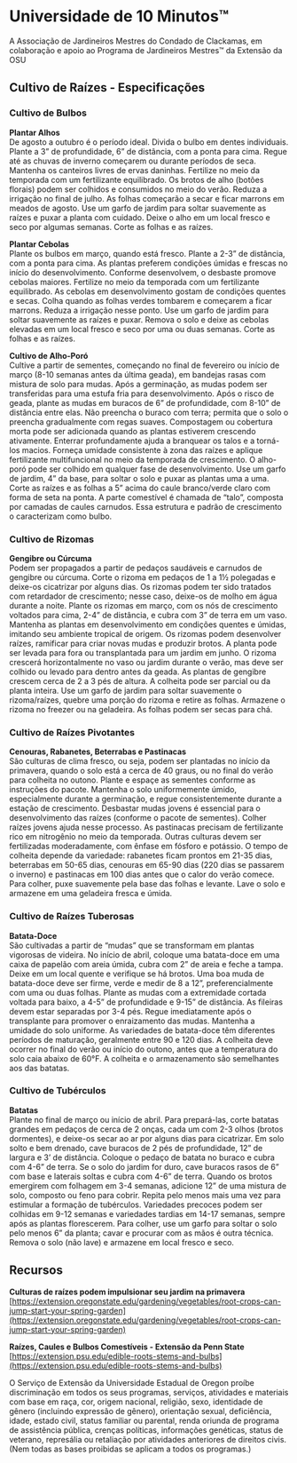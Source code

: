 # Universidade de 10 Minutos™  
A Associação de Jardineiros Mestres do Condado de Clackamas, em colaboração e apoio ao Programa de Jardineiros Mestres™ da Extensão da OSU  

## Cultivo de Raízes - Especificações  

### Cultivo de Bulbos  
**Plantar Alhos**  
De agosto a outubro é o período ideal. Divida o bulbo em dentes individuais. Plante a 3” de profundidade, 6” de distância, com a ponta para cima. Regue até as chuvas de inverno começarem ou durante períodos de seca. Mantenha os canteiros livres de ervas daninhas. Fertilize no meio da temporada com um fertilizante equilibrado. Os brotos de alho (botões florais) podem ser colhidos e consumidos no meio do verão. Reduza a irrigação no final de julho. As folhas começarão a secar e ficar marrons em meados de agosto. Use um garfo de jardim para soltar suavemente as raízes e puxar a planta com cuidado. Deixe o alho em um local fresco e seco por algumas semanas. Corte as folhas e as raízes.  

**Plantar Cebolas**  
Plante os bulbos em março, quando está fresco. Plante a 2-3” de distância, com a ponta para cima. As plantas preferem condições úmidas e frescas no início do desenvolvimento. Conforme desenvolvem, o desbaste promove cebolas maiores. Fertilize no meio da temporada com um fertilizante equilibrado. As cebolas em desenvolvimento gostam de condições quentes e secas. Colha quando as folhas verdes tombarem e começarem a ficar marrons. Reduza a irrigação nesse ponto. Use um garfo de jardim para soltar suavemente as raízes e puxar. Remova o solo e deixe as cebolas elevadas em um local fresco e seco por uma ou duas semanas. Corte as folhas e as raízes.  

**Cultivo de Alho-Poró**  
Cultive a partir de sementes, começando no final de fevereiro ou início de março (8-10 semanas antes da última geada), em bandejas rasas com mistura de solo para mudas. Após a germinação, as mudas podem ser transferidas para uma estufa fria para desenvolvimento. Após o risco de geada, plante as mudas em buracos de 6” de profundidade, com 8-10” de distância entre elas. Não preencha o buraco com terra; permita que o solo o preencha gradualmente com regas suaves. Compostagem ou cobertura morta pode ser adicionada quando as plantas estiverem crescendo ativamente. Enterrar profundamente ajuda a branquear os talos e a torná-los macios. Forneça umidade consistente à zona das raízes e aplique fertilizante multifuncional no meio da temporada de crescimento. O alho-poró pode ser colhido em qualquer fase de desenvolvimento. Use um garfo de jardim, 4” da base, para soltar o solo e puxar as plantas uma a uma. Corte as raízes e as folhas a 5” acima do caule branco/verde claro com forma de seta na ponta. A parte comestível é chamada de “talo”, composta por camadas de caules carnudos. Essa estrutura e padrão de crescimento o caracterizam como bulbo.  

### Cultivo de Rizomas  
**Gengibre ou Cúrcuma**  
Podem ser propagados a partir de pedaços saudáveis e carnudos de gengibre ou cúrcuma. Corte o rizoma em pedaços de 1 a 1½ polegadas e deixe-os cicatrizar por alguns dias. Os rizomas podem ter sido tratados com retardador de crescimento; nesse caso, deixe-os de molho em água durante a noite. Plante os rizomas em março, com os nós de crescimento voltados para cima, 2-4” de distância, e cubra com 3” de terra em um vaso. Mantenha as plantas em desenvolvimento em condições quentes e úmidas, imitando seu ambiente tropical de origem. Os rizomas podem desenvolver raízes, ramificar para criar novas mudas e produzir brotos. A planta pode ser levada para fora ou transplantada para um jardim em junho. O rizoma crescerá horizontalmente no vaso ou jardim durante o verão, mas deve ser colhido ou levado para dentro antes da geada. As plantas de gengibre crescem cerca de 2 a 3 pés de altura. A colheita pode ser parcial ou da planta inteira. Use um garfo de jardim para soltar suavemente o rizoma/raízes, quebre uma porção do rizoma e retire as folhas. Armazene o rizoma no freezer ou na geladeira. As folhas podem ser secas para chá.  

### Cultivo de Raízes Pivotantes  
**Cenouras, Rabanetes, Beterrabas e Pastinacas**  
São culturas de clima fresco, ou seja, podem ser plantadas no início da primavera, quando o solo está a cerca de 40 graus, ou no final do verão para colheita no outono. Plante e espaçe as sementes conforme as instruções do pacote. Mantenha o solo uniformemente úmido, especialmente durante a germinação, e regue consistentemente durante a estação de crescimento. Desbastar mudas jovens é essencial para o desenvolvimento das raízes (conforme o pacote de sementes). Colher raízes jovens ajuda nesse processo. As pastinacas precisam de fertilizante rico em nitrogênio no meio da temporada. Outras culturas devem ser fertilizadas moderadamente, com ênfase em fósforo e potássio. O tempo de colheita depende da variedade: rabanetes ficam prontos em 21-35 dias, beterrabas em 50-65 dias, cenouras em 65-90 dias (220 dias se passarem o inverno) e pastinacas em 100 dias antes que o calor do verão comece. Para colher, puxe suavemente pela base das folhas e levante. Lave o solo e armazene em uma geladeira fresca e úmida.  

### Cultivo de Raízes Tuberosas  
**Batata-Doce**  
São cultivadas a partir de “mudas” que se transformam em plantas vigorosas de videira. No início de abril, coloque uma batata-doce em uma caixa de papelão com areia úmida, cubra com 2” de areia e feche a tampa. Deixe em um local quente e verifique se há brotos. Uma boa muda de batata-doce deve ser firme, verde e medir de 8 a 12”, preferencialmente com uma ou duas folhas. Plante as mudas com a extremidade cortada voltada para baixo, a 4-5” de profundidade e 9-15” de distância. As fileiras devem estar separadas por 3-4 pés. Regue imediatamente após o transplante para promover o enraizamento das mudas. Mantenha a umidade do solo uniforme. As variedades de batata-doce têm diferentes períodos de maturação, geralmente entre 90 e 120 dias. A colheita deve ocorrer no final do verão ou início do outono, antes que a temperatura do solo caia abaixo de 60°F. A colheita e o armazenamento são semelhantes aos das batatas.  

### Cultivo de Tubérculos  
**Batatas**  
Plante no final de março ou início de abril. Para prepará-las, corte batatas grandes em pedaços de cerca de 2 onças, cada um com 2-3 olhos (brotos dormentes), e deixe-os secar ao ar por alguns dias para cicatrizar. Em solo solto e bem drenado, cave buracos de 2 pés de profundidade, 12” de largura e 3’ de distância. Coloque o pedaço de batata no buraco e cubra com 4-6” de terra. Se o solo do jardim for duro, cave buracos rasos de 6” com base e laterais soltas e cubra com 4-6” de terra. Quando os brotos emergirem com folhagem em 3-4 semanas, adicione 12” de uma mistura de solo, composto ou feno para cobrir. Repita pelo menos mais uma vez para estimular a formação de tubérculos. Variedades precoces podem ser colhidas em 9-12 semanas e variedades tardias em 14-17 semanas, sempre após as plantas florescerem. Para colher, use um garfo para soltar o solo pelo menos 6” da planta; cavar e procurar com as mãos é outra técnica. Remova o solo (não lave) e armazene em local fresco e seco.  

## Recursos  
**Culturas de raízes podem impulsionar seu jardim na primavera**  
[https://extension.oregonstate.edu/gardening/vegetables/root-crops-can-jump-start-your-spring-garden](https://extension.oregonstate.edu/gardening/vegetables/root-crops-can-jump-start-your-spring-garden)  

**Raízes, Caules e Bulbos Comestíveis - Extensão da Penn State**  
[https://extension.psu.edu/edible-roots-stems-and-bulbs](https://extension.psu.edu/edible-roots-stems-and-bulbs)  

O Serviço de Extensão da Universidade Estadual de Oregon proíbe discriminação em todos os seus programas, serviços, atividades e materiais com base em raça, cor, origem nacional, religião, sexo, identidade de gênero (incluindo expressão de gênero), orientação sexual, deficiência, idade, estado civil, status familiar ou parental, renda oriunda de programa de assistência pública, crenças políticas, informações genéticas, status de veterano, represália ou retaliação por atividades anteriores de direitos civis. (Nem todas as bases proibidas se aplicam a todos os programas.)